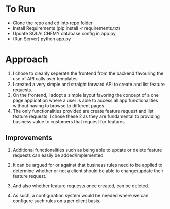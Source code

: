 # To Run
- Clone the repo and cd into repo folder
- Install Requirements (pip install -r requirements.txt)
- Update SQLALCHEMY database config in app.py
- (Run Server) python app.py

# Approach
1) I chose to cleanly seperate the frontend from the backend favouring the use of API calls over templates
2) I created a very simple and straight forward API to create and list feature requests.
3) On the frontend, I adopt a simple layout favoring the concept of a one page application where a user is able to access all app functionalities without having to browse to different pages.
4) The only functionalities provided are create feature request and list feature requests. I chose these 2 as they are fundamental to providing business value to customers that request for features

## Improvements

1) Additional functionalities such as being able to update or delete feature requests can easily be added/implemented

2) It can be argued for or against that business rules need to be applied to determine whether or not a client should be able to change/update their feature request.

3) And also whether feature requests once created, can be deleted.

4) As such, a configuration system would be needed where we can configure such rules on a per client basis.

